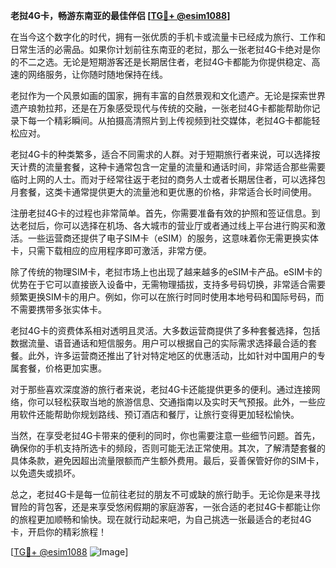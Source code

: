 **老挝4G卡，畅游东南亚的最佳伴侣 [[TG💪+ @esim1088](https://t.me/s/esim1088)]**

在当今这个数字化的时代，拥有一张优质的手机卡或流量卡已经成为旅行、工作和日常生活的必需品。如果你计划前往东南亚的老挝，那么一张老挝4G卡绝对是你的不二之选。无论是短期游客还是长期居住者，老挝4G卡都能为你提供稳定、高速的网络服务，让你随时随地保持在线。

老挝作为一个风景如画的国家，拥有丰富的自然景观和文化遗产。无论是探索世界遗产琅勃拉邦，还是在万象感受现代与传统的交融，一张老挝4G卡都能帮助你记录下每一个精彩瞬间。从拍摄高清照片到上传视频到社交媒体，老挝4G卡都能轻松应对。

老挝4G卡的种类繁多，适合不同需求的人群。对于短期旅行者来说，可以选择按天计费的流量套餐，这种卡通常包含一定量的流量和通话时间，非常适合那些需要临时上网的人士。而对于经常往返于老挝的商务人士或者长期居住者，可以选择包月套餐，这类卡通常提供更大的流量池和更优惠的价格，非常适合长时间使用。

注册老挝4G卡的过程也非常简单。首先，你需要准备有效的护照和签证信息。到达老挝后，你可以选择在机场、各大城市的营业厅或者通过线上平台进行购买和激活。一些运营商还提供了电子SIM卡（eSIM）的服务，这意味着你无需更换实体卡，只需下载相应的应用程序即可激活，非常方便。

除了传统的物理SIM卡，老挝市场上也出现了越来越多的eSIM卡产品。eSIM卡的优势在于它可以直接嵌入设备中，无需物理插拔，支持多号码切换，非常适合需要频繁更换SIM卡的用户。例如，你可以在旅行时同时使用本地号码和国际号码，而不需要携带多张实体卡。

老挝4G卡的资费体系相对透明且灵活。大多数运营商提供了多种套餐选择，包括数据流量、语音通话和短信服务。用户可以根据自己的实际需求选择最合适的套餐。此外，许多运营商还推出了针对特定地区的优惠活动，比如针对中国用户的专属套餐，价格更加实惠。

对于那些喜欢深度游的旅行者来说，老挝4G卡还能提供更多的便利。通过连接网络，你可以轻松获取当地的旅游信息、交通指南以及实时天气预报。此外，一些应用软件还能帮助你规划路线、预订酒店和餐厅，让旅行变得更加轻松愉快。

当然，在享受老挝4G卡带来的便利的同时，你也需要注意一些细节问题。首先，确保你的手机支持所选卡的频段，否则可能无法正常使用。其次，了解清楚套餐的具体条款，避免因超出流量限额而产生额外费用。最后，妥善保管好你的SIM卡，以免遗失或损坏。

总之，老挝4G卡是每一位前往老挝的朋友不可或缺的旅行助手。无论你是来寻找冒险的背包客，还是来享受悠闲假期的家庭游客，一张合适的老挝4G卡都能让你的旅程更加顺畅和愉快。现在就行动起来吧，为自己挑选一张最适合的老挝4G卡，开启你的精彩旅程！

[[TG💪+ @esim1088](https://t.me/s/esim1088) ![Image](https://i.postimg.cc/4NQfJmqS/Snipaste-2025-05-13-00-14-12.png)]